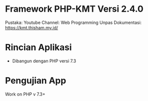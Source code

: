# Framework PHP-KMT Versi 2.4.0 

Pustaka: 
Youtube Channel: Web Programming Unpas
Dokumentasi: https://kmt.thisham.my.id/

# Rincian Aplikasi

  - Dibangun dengan PHP versi 7.3

# Pengujian App

Work on PHP v 7.3+
